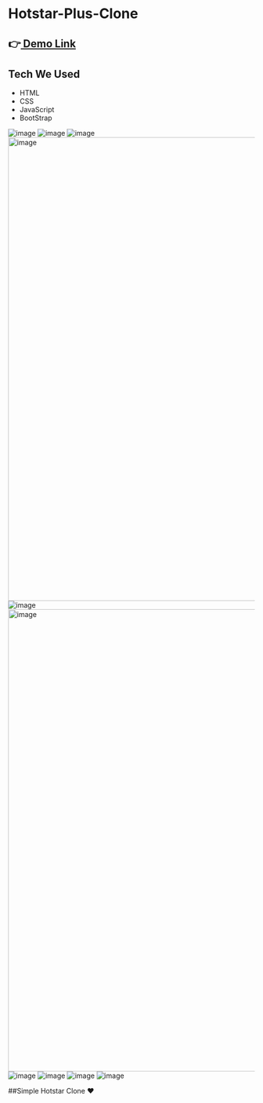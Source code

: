 # Hotstar-Plus-Clone
## 👉[ Demo Link ](https://sairaghava143.github.io/Hotstar-Plus-Clone/)

## Tech We Used
- HTML
- CSS
- JavaScript
- BootStrap

![image](https://user-images.githubusercontent.com/99303864/175106049-7459e503-92ae-4f22-9c1b-1db94b62b302.png)
![image](https://user-images.githubusercontent.com/99303864/175106102-8ef67d81-0be5-42c3-ae2c-e5bc160ea2e5.png)
![image](https://user-images.githubusercontent.com/99303864/175106113-de15a1c0-3fb8-4acd-b9db-242d37e19743.png)
<img width="945" alt="image" src="https://user-images.githubusercontent.com/99303864/175106202-9d643449-9b1e-48bc-80cd-0c6eb8edc198.png">
![image](https://user-images.githubusercontent.com/99303864/175106223-62ab0676-c6d0-4189-8598-1b5d0a95ca86.png)
<img width="942" alt="image" src="https://user-images.githubusercontent.com/99303864/175106737-5c359f9d-3d5a-4a82-92c3-06e06816ea73.png">
![image](https://user-images.githubusercontent.com/99303864/175106820-6a449b7c-07fe-470d-b771-dfe37527e24b.png)
![image](https://user-images.githubusercontent.com/99303864/175106824-60b9805d-ba95-4728-b68e-13cddd80b1af.png)
![image](https://user-images.githubusercontent.com/99303864/175106889-fe26d8ea-80be-47b6-a92c-52a407c16305.png)
![image](https://user-images.githubusercontent.com/99303864/175106897-b3f9831b-1bcc-41a8-8f80-05a60012287c.png)


##Simple Hotstar Clone ❤️
